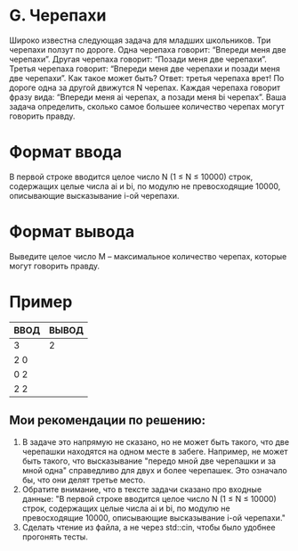 # G. Черепахи 
Широко известна следующая задача для младших школьников. Три черепахи ползут по дороге. Одна черепаха говорит: “Впереди меня две черепахи”. Другая черепаха говорит: “Позади меня две черепахи”. Третья черепаха говорит: “Впереди меня две черепахи и позади меня две черепахи”. Как такое может быть? Ответ: третья черепаха врет! По дороге одна за другой движутся N черепах. Каждая черепаха говорит фразу вида: “Впереди меня ai черепах, а позади меня bi черепах”. Ваша задача определить, сколько самое большее количество черепах могут говорить правду.

# Формат ввода
В первой строке вводится целое число N (1 ≤ N ≤ 10000) строк, содержащих целые числа ai и bi, по модулю не превосходящие 10000, описывающие высказывание i-ой черепахи.

# Формат вывода
Выведите целое число M – максимальное количество черепах, которые могут говорить правду.

# Пример 
| ВВОД| ВЫВОД
|----|--------|
| 3 | 2 
| 2 0 |
| 0 2
| 2 2

## Мои рекомендации по решению:
 1. В задаче это напрямую не сказано, но не может быть такого, что две черепашки находятся на одном месте в забеге. Например, не может быть такого, что высказывание "передо мной две черепашки и за мной одна" справедливо для двух и более черепашек. Это означало бы, что они делят третье место.
 2. Обратите внимание, что в тексте задачи сказано про входные данные: "В первой строке вводится целое число N (1 ≤ N ≤ 10000) строк, содержащих целые числа ai и bi, по модулю не превосходящие 10000, описывающие высказывание i-ой черепахи."
 3. Сделать чтение из файла, а не через std::cin, чтобы было удобнее прогонять тесты.